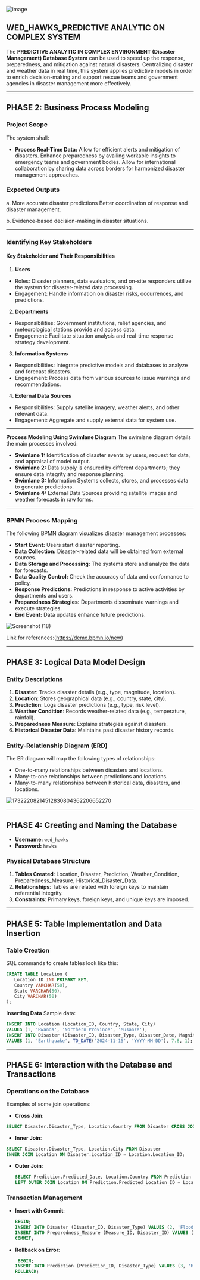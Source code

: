 ![image](https://github.com/user-attachments/assets/5923131f-057e-4d21-b1ae-ddc8ff475e7c)

                                      
## **WED_HAWKS_PREDICTIVE ANALYTIC ON COMPLEX SYSTEM**

The **PREDICTIVE ANALYTIC IN COMPLEX ENVIRONMENT (Disaster Management) Database System** can be used to speed up the response, preparedness, and mitigation against natural disasters. Centralizing disaster and weather data in real time, this system applies predictive models in order to enrich decision-making and support rescue teams and government agencies in disaster management more effectively.

---
## **PHASE 2: Business Process Modeling**

### **Project Scope**
The system shall:
- **Process Real-Time Data:** Allow for efficient alerts and mitigation of disasters.
Enhance preparedness by availing workable insights to emergency teams and government bodies.
 Allow for international collaboration by sharing data across borders for harmonized disaster management approaches.
 ### **Expected Outputs**
 
 a. More accurate disaster predictions
 Better coordination of response and  disaster management.
 
 b. Evidence-based decision-making in disaster situations.
 
---
### **Identifying Key Stakeholders**
#### **Key Stakeholder and Their Responsibilities** 
1. **Users**
- Roles: Disaster planners, data evaluators, and on-site responders utilize the system for disaster-related data processing.  
- Engagement: Handle information on disaster risks, occurrences, and predictions.  

2. **Departments**  
- Responsibilities: Government institutions, relief agencies, and meteorological stations provide and access data.  
- Engagement: Facilitate situation analysis and real-time response strategy development.

3. **Information Systems** 
- Responsibilities: Integrate predictive models and databases to analyze and forecast disasters. 
- Engagement: Process data from various sources to issue warnings and recommendations.

4. **External Data Sources** 
- Responsibilities: Supply satellite imagery, weather alerts, and other relevant data.
- Engagement: Aggregate and supply external data for system use.

---

**Process Modeling Using Swimlane Diagram**
The swimlane diagram details the main processes involved:
- **Swimlane 1:** Identification of disaster events by users, request for data, and appraisal of model output. 
- **Swimlane 2:** Data supply is ensured by different departments; they ensure data integrity and response planning.
- **Swimlane 3:** Information Systems collects, stores, and processes data to generate predictions.
- **Swimlane 4:** External Data Sources providing satellite images and weather forecasts in raw forms.

---
### **BPMN Process Mapping**
The following BPMN diagram visualizes disaster management processes: 
- **Start Event:** Users start disaster reporting.  
- **Data Collection:** Disaster-related data will be obtained from external sources.  
- **Data Storage and Processing:** The systems store and analyze the data for forecasts.  
- **Data Quality Control:** Check the accuracy of data and conformance to policy.  
- **Response Predictions:** Predictions in response to active activities by departments and users.
- **Preparedness Strategies:** Departments disseminate warnings and execute strategies.  
- **End Event:** Data updates enhance future predictions.

![Screenshot (18)](https://github.com/user-attachments/assets/c9e618e8-1875-44a7-b3d9-f149f6878838)

Link for references:(https://demo.bpmn.io/new)

---

## **PHASE 3: Logical Data Model Design**

### **Entity Descriptions**
1. **Disaster**: Tracks disaster details (e.g., type, magnitude, location).  
2. **Location**: Stores geographical data (e.g., country, state, city).  
3. **Prediction**: Logs disaster predictions (e.g., type, risk level).  
4. **Weather Condition**: Records weather-related data (e.g., temperature, rainfall).
5. **Preparedness Measure**: Explains strategies against disasters.  
6. **Historical Disaster Data**: Maintains past disaster history records.

### **Entity-Relationship Diagram (ERD)**
The ER diagram will map the following types of relationships: 
- One-to-many relationships between disasters and locations.  
- Many-to-one relationships between predictions and locations.  
- Many-to-many relationships between historical data, disasters, and locations.

![17322208214512830804362206652270](https://github.com/user-attachments/assets/5d605017-ab79-4484-84c2-cff2a665a27b)

---
## **PHASE 4: Creating and Naming the Database**

- **Username:** `wed_hawks`  
- **Password:** `hawks`  

### **Physical Database Structure**
1. **Tables Created**: Location, Disaster, Prediction, Weather_Condition, Preparedness_Measure, Historical_Disaster_Data. 
2. **Relationships**: Tables are related with foreign keys to maintain referential integrity. 
3. **Constraints**: Primary keys, foreign keys, and unique keys are imposed. 

---
## **PHASE 5: Table Implementation and Data Insertion**

### **Table Creation**
SQL commands to create tables look like this:
```sql
CREATE TABLE Location (
   Location_ID INT PRIMARY KEY,
   Country VARCHAR(50),
   State VARCHAR(50),
   City VARCHAR(50)
);
```

**Inserting Data**
Sample data:
```sql
INSERT INTO Location (Location_ID, Country, State, City) 
VALUES (1, 'Rwanda', 'Northern Province', 'Musanze');
INSERT INTO Disaster (Disaster_ID, Disaster_Type, Disaster_Date, Magnitude, Location_ID)
VALUES (1, 'Earthquake', TO_DATE('2024-11-15', 'YYYY-MM-DD'), 7.8, 1);
```

---
## **PHASE 6: Interaction with the Database and Transactions**
### **Operations on the Database**
Examples of some join operations:
- **Cross Join**:
 ```sql
 SELECT Disaster.Disaster_Type, Location.Country FROM Disaster CROSS JOIN Location;
 ```
- **Inner Join**:
 ```sql
 SELECT Disaster.Disaster_Type, Location.City FROM Disaster
INNER JOIN Location ON Disaster.Location_ID = Location.Location_ID;
  ```
- **Outer Join**:
  ```sql
  SELECT Prediction.Predicted_Date, Location.Country FROM Prediction 
  LEFT OUTER JOIN Location ON Prediction.Predicted_Location_ID = Location.Location_ID;
  ```

### **Transaction Management**
- **Insert with Commit**:
  ```sql
  BEGIN;
  INSERT INTO Disaster (Disaster_ID, Disaster_Type) VALUES (2, 'Flood');
  INSERT INTO Preparedness_Measure (Measure_ID, Disaster_ID) VALUES (1, 2);
  COMMIT;
  ```
- **Rollback on Error**:
  ```sql
   BEGIN;
  INSERT INTO Prediction (Prediction_ID, Disaster_Type) VALUES (3, 'Hurricane');
  ROLLBACK;


<!-- Contribution: Reviewed and added comments for better readability -->


